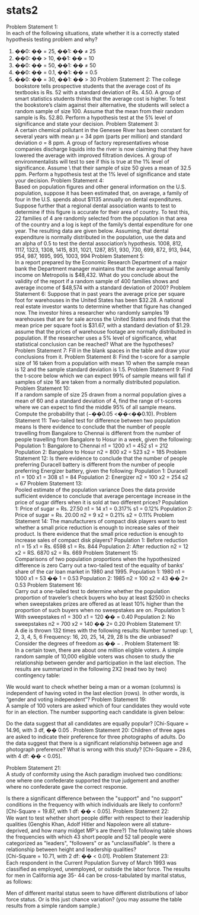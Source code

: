 # stats2
Problem Statement 1:  
In each of the following situations, state whether it is a correctly stated hypothesis  testing problem and why? 
1. ��0: �� = 25, ��1: �� ≠ 25 
2. ��0: �� > 10, ��1: �� = 10 
3. ��0: �� = 50, ��1: �� ≠ 50 
4. ��0: �� = 0.1, ��1: �� = 0.5 
5. ��0: �� = 30, ��1: �� > 30 
Problem Statement 2: 
The college bookstore tells prospective students that the average cost of its  textbooks is Rs. 52 with a standard deviation of Rs. 4.50. A group of smart statistics  students thinks that the average cost is higher. To test the bookstore’s claim against  their alternative, the students will select a random sample of size 100. Assume that  the mean from their random sample is Rs. 52.80. Perform a hypothesis test at the  5% level of significance and state your decision. 
Problem Statement 3:  
A certain chemical pollutant in the Genesee River has been constant for several  years with mean μ = 34 ppm (parts per million) and standard deviation σ = 8 ppm. A  group of factory representatives whose companies discharge liquids into the river is  now claiming that they have lowered the average with improved filtration devices. A  group of environmentalists will test to see if this is true at the 1% level of  significance. Assume \ that their sample of size 50 gives a mean of 32.5 ppm.  Perform a hypothesis test at the 1% level of significance and state your decision. 
Problem Statement 4:  
Based on population figures and other general information on the U.S. population,  suppose it has been estimated that, on average, a family of four in the U.S. spends  about $1135 annually on dental expenditures. Suppose further that a regional dental  association wants to test to determine if this figure is accurate for their area of  country. To test this, 22 families of 4 are randomly selected from the population in  that area of the country and a log is kept of the family’s dental expenditure for one  year. The resulting data are given below. Assuming, that dental expenditure is  normally distributed in the population, use the data and an alpha of 0.5 to test the  dental association’s hypothesis. 
1008, 812, 1117, 1323, 1308, 1415, 831, 1021, 1287, 851, 930, 730, 699, 872, 913, 944, 954, 987, 1695, 995, 1003, 994
Problem Statement 5:  
In a report prepared by the Economic Research Department of a major bank the  Department manager maintains that the average annual family income on Metropolis  is $48,432. What do you conclude about the validity of the report if a random sample  of 400 families shows and average income of $48,574 with a standard deviation of  2000? 
Problem Statement 6: 
Suppose that in past years the average price per square foot for warehouses in the  United States has been $32.28. A national real estate investor wants to determine  whether that figure has changed now. The investor hires a researcher who randomly  samples 19 warehouses that are for sale across the United States and finds that the  mean price per square foot is $31.67, with a standard deviation of $1.29. assume  that the prices of warehouse footage are normally distributed in population. If the  researcher uses a 5% level of significance, what statistical conclusion can be  reached? What are the hypotheses? 
Problem Statement 7: 
Fill in the blank spaces in the table and draw your conclusions from it. 
Problem Statement 8: 
Find the t-score for a sample size of 16 taken from a population with mean 10 when  the sample mean is 12 and the sample standard deviation is 1.5. 
Problem Statement 9: 
Find the t-score below which we can expect 99% of sample means will fall if samples  of size 16 are taken from a normally distributed population.
Problem Statement 10:  
If a random sample of size 25 drawn from a normal population gives a mean of 60  and a standard deviation of 4, find the range of t-scores where we can expect to find  the middle 95% of all sample means. Compute the probability that (−��0.05 <��<��0.10). 
Problem Statement 11: 
Two-tailed test for difference between two population means 
Is there evidence to conclude that the number of people travelling from Bangalore to  Chennai is different from the number of people travelling from Bangalore to Hosur in  a week, given the following: 
Population 1: Bangalore to Chennai n1 = 1200 
x1 = 452 
s1 = 212 
Population 2: Bangalore to Hosur n2 = 800 
x2 = 523 
s2 = 185 
Problem Statement 12: 
Is there evidence to conclude that the number of people preferring Duracell battery is  different from the number of people preferring Energizer battery, given the following: Population 1: Duracell 
n1 = 100 
x1 = 308 
s1 = 84 
Population 2: Energizer 
n2 = 100 
x2 = 254 
s2 = 67 
Problem Statement 13:  
Pooled estimate of the population variance 
Does the data provide sufficient evidence to conclude that average percentage increase in the price of sugar differs when it is sold at two different prices? Population 1: Price of sugar = Rs. 27.50 n1 = 14 
x1 = 0.317% 
s1 = 0.12% 
Population 2: Price of sugar = Rs. 20.00 n2 = 9 
x2 = 0.21% 
s2 = 0.11%
Problem Statement 14: 
The manufacturers of compact disk players want to test whether a small price  reduction is enough to increase sales of their product. Is there evidence that the  small price reduction is enough to increase sales of compact disk players? Population 1: Before reduction 
n1 = 15 
x1 = Rs. 6598 s1 = Rs. 844 
Population 2: After reduction n2 = 12 
x2 = RS. 6870 
s2 = Rs. 669 
Problem Statement 15:  
Comparisons of two population proportions when the hypothesized difference is zero  Carry out a two-tailed test of the equality of banks’ share of the car loan market in  1980 and 1995. 
Population 1: 1980 
n1 = 1000 
x1 = 53 
�� 1 = 0.53 
Population 2: 1985 
n2 = 100 
x2 = 43 
�� 2= 0.53 
Problem Statement 16:  
Carry out a one-tailed test to determine whether the population proportion of  traveler’s check buyers who buy at least $2500 in checks when sweepstakes prizes  are offered as at least 10% higher than the proportion of such buyers when no  sweepstakes are on. 
Population 1: With sweepstakes 
n1 = 300 
x1 = 120 
�� = 0.40 
Population 2: No sweepstakes n2 = 700 
x2 = 140 
�� 2= 0.20 
Problem Statement 17:  
A die is thrown 132 times with the following results: Number turned up: 1, 2, 3, 4, 5, 6 Frequency: 16, 20, 25, 14, 29, 28 
Is the die unbiased? Consider the degrees of freedom as �� − .
Problem Statement 18:  
In a certain town, there are about one million eligible voters. A simple random  sample of 10,000 eligible voters was chosen to study the relationship between  gender and participation in the last election. The results are summarized in the  following 2X2 (read two by two) contingency table: 

We would want to check whether being a man or a woman (columns) is independent of  having voted in the last election (rows). In other words, is “gender and voting independent”? 
Problem Statement 19:  
A sample of 100 voters are asked which of four candidates they would vote for in an  election. The number supporting each candidate is given below: 

Do the data suggest that all candidates are equally popular? [Chi-Square = 14.96,  with 3 df, �� 0.05 . 
Problem Statement 20: 
Children of three ages are asked to indicate their preference for three photographs of  adults. Do the data suggest that there is a significant relationship between age and  photograph preference? What is wrong with this study? [Chi-Square = 29.6, with 4  df: �� < 0.05].

Problem Statement 21:  
A study of conformity using the Asch paradigm involved two conditions: one where  one confederate supported the true judgement and another where no confederate  gave the correct response. 

Is there a significant difference between the "support" and "no support" conditions in the  frequency with which individuals are likely to conform? [Chi-Square = 19.87, with 1 df: �� < 0.05]. 
Problem Statement 22:  
We want to test whether short people differ with respect to their leadership qualities  (Genghis Khan, Adolf Hitler and Napoleon were all stature-deprived, and how many midget  MP's are there?) The following table shows the frequencies with which 43 short people and  52 tall people were categorized as "leaders", "followers" or as "unclassifiable". Is there a  relationship between height and leadership qualities?  
[Chi-Square = 10.71, with 2 df: �� < 0.01]. 
Problem Statement 23:  
Each respondent in the Current Population Survey of March 1993 was classified as  employed, unemployed, or outside the labor force. The results for men in California age 35- 44 can be cross-tabulated by marital status, as follows:

Men of different marital status seem to have different distributions of labor force status. Or is  this just chance variation? (you may assume the table results from a simple random  sample.) 
